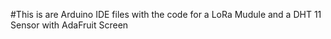  #This is are Arduino IDE files with the code for a LoRa Mudule and a DHT 11 Sensor with AdaFruit Screen
 
